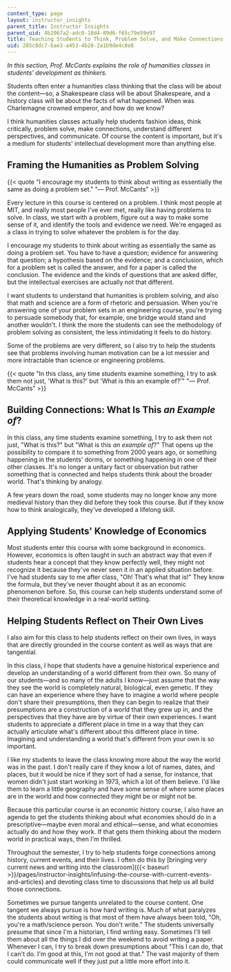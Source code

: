 ```yaml
---
content_type: page
layout: instructor_insights
parent_title: Instructor Insights
parent_uid: 4b2067a2-adc0-18d4-89d6-f65c79e59e97
title: Teaching Students to Think, Problem Solve, and Make Connections
uid: 285c8dc7-bae3-a453-4b28-2a1b9de4c8e8
---
```


_In this section, Prof. McCants explains the role of humanities classes in students' development as thinkers._

Students often enter a humanities class thinking that the class will be about the content—so, a Shakespeare class will be about Shakespeare, and a history class will be about the facts of what happened. When was Charlemagne crowned emperor, and how do we know?

I think humanities classes actually help students fashion ideas, think critically, problem solve, make connections, understand different perspectives, and communicate. Of course the content is important, but it's a medium for students' intellectual development more than anything else.

Framing the Humanities as Problem Solving
-----------------------------------------

{{< quote "I encourage my students to think about writing as essentially the same as doing a problem set." "— Prof. McCants" >}}

Every lecture in this course is centered on a problem. I think most people at MIT, and really most people I've ever met, really like having problems to solve. In class, we start with a problem, figure out a way to make some sense of it, and identify the tools and evidence we need. We're engaged as a class in trying to solve whatever the problem is for the day.

I encourage my students to think about writing as essentially the same as doing a problem set. You have to have a question; evidence for answering that question; a hypothesis based on the evidence; and a conclusion, which for a problem set is called the answer, and for a paper is called the conclusion. The evidence and the kinds of questions that are asked differ, but the intellectual exercises are actually not that different.

I want students to understand that humanities is problem solving, and also that math and science are a form of rhetoric and persuasion. When you're answering one of your problem sets in an engineering course, you're trying to persuade somebody that, for example, one bridge would stand and another wouldn't. I think the more the students can see the methodology of problem solving as consistent, the less intimidating it feels to do history.

Some of the problems are very different, so I also try to help the students see that problems involving human motivation can be a lot messier and more intractable than science or engineering problems.

{{< quote "In this class, any time students examine something, I try to ask them not just, 'What is this?' but 'What is this an example of?'" "— Prof. McCants" >}}

Building Connections: What Is This _an Example of_?
---------------------------------------------------

In this class, any time students examine something, I try to ask them not just, "What is this?" but "What is this _an example of_?" That opens up the possibility to compare it to something from 2000 years ago, or something happening in the students' dorms, or something happening in one of their other classes. It's no longer a unitary fact or observation but rather something that is connected and helps students think about the broader world. That's thinking by analogy.

A few years down the road, some students may no longer know any more medieval history than they did before they took this course. But if they know how to think analogically, they've developed a lifelong skill.

Applying Students' Knowledge of Economics
-----------------------------------------

Most students enter this course with some background in economics. However, economics is often taught in such an abstract way that even if students hear a concept that they know perfectly well, they might not recognize it because they've never seen it in an applied situation before. I've had students say to me after class, "Oh! That's what that is!" They know the formula, but they've never thought about it as an economic phenomenon before. So, this course can help students understand some of their theoretical knowledge in a real-world setting.

Helping Students Reflect on Their Own Lives
-------------------------------------------

I also aim for this class to help students reflect on their own lives, in ways that are directly grounded in the course content as well as ways that are tangential.

In this class, I hope that students have a genuine historical experience and develop an understanding of a world different from their own. So many of our students—and so many of the adults I know—just assume that the way they see the world is completely natural, biological, even genetic. If they can have an experience where they have to imagine a world where people don't share their presumptions, then they can begin to realize that their presumptions are a construction of a world that they grew up in, and the perspectives that they have are by virtue of their own experiences. I want students to appreciate a different place in time in a way that they can actually articulate what's different about this different place in time. Imagining and understanding a world that's different from your own is so important.

I like my students to leave the class knowing more about the way the world was in the past. I don't really care if they know a lot of names, dates, and places, but it would be nice if they sort of had a sense, for instance, that women didn't just start working in 1973, which a lot of them believe. I'd like them to learn a little geography and have some sense of where some places are in the world and how connected they might be or might not be.

Because this particular course is an economic history course, I also have an agenda to get the students thinking about what economies should do in a prescriptive—maybe even moral and ethical—sense, and what economies actually do and how they work. If that gets them thinking about the modern world in practical ways, then I'm thrilled.

Throughout the semester, I try to help students forge connections among history, current events, and their lives. I often do this by [bringing very current news and writing into the classroom]({{< baseurl >}}/pages/instructor-insights/infusing-the-course-with-current-events-and-articles) and devoting class time to discussions that help us all build those connections.

Sometimes we pursue tangents unrelated to the course content. One tangent we always pursue is how hard writing is. Much of what paralyzes the students about writing is that most of them have always been told, "Oh, you're a math/science person. You don't write." The students universally presume that since I'm a historian, I find writing easy. Sometimes I'll tell them about all the things I did over the weekend to avoid writing a paper. Whenever I can, I try to break down presumptions about "This I can do, that I can't do. I'm good at this, I'm not good at that." The vast majority of them could communicate well if they just put a little more effort into it.